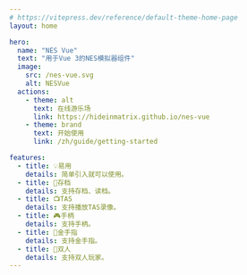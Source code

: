 ```yaml
---
# https://vitepress.dev/reference/default-theme-home-page
layout: home

hero:
  name: "NES Vue"
  text: "用于Vue 3的NES模拟器组件"
  image:
    src: /nes-vue.svg
    alt: NESVue
  actions:
    - theme: alt
      text: 在线游乐场
      link: https://hideinmatrix.github.io/nes-vue
    - theme: brand
      text: 开始使用
      link: /zh/guide/getting-started

features:
  - title: 💡易用
    details: 简单引入就可以使用。
  - title: 💾存档
    details: 支持存档、读档。
  - title: 📺TAS
    details: 支持播放TAS录像。
  - title: 🎮手柄
    details: 支持手柄。
  - title: 🔧金手指
    details: 支持金手指。
  - title: 👯双人
    details: 支持双人玩家。
---
```


